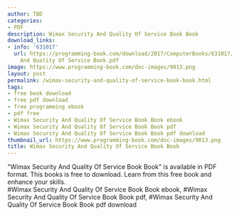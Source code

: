 ```yaml
---
author: TBD
categories:
- PDF
description: Wimax Security And Quality Of Service Book Book
download_links:
- info: '631017'
  url: https://programming-book.com/download/2017/ComputerBooks/631017/Wimax Security
    And Quality Of Service Book.pdf
image: https://www.programming-book.com/doc-images/9013.png
layout: post
permalink: /wimax-security-and-quality-of-service-book-book.html
tags:
- free book download
- free pdf download
- free programming ebook
- pdf free
- Wimax Security And Quality Of Service Book Book ebook
- Wimax Security And Quality Of Service Book Book pdf
- Wimax Security And Quality Of Service Book Book pdf download
thumbnail_url: https://www.programming-book.com/doc-images/9013.png
title: Wimax Security And Quality Of Service Book Book
---
```


 
<div class="item-desc text-justify">
  "Wimax Security And Quality Of Service Book Book" is available in PDF format. This books is free to download. Learn from this free book and enhance your skills.
  <br>
  #Wimax Security And Quality Of Service Book Book ebook, #Wimax Security And Quality Of Service Book Book pdf, #Wimax Security And Quality Of Service Book Book pdf download
</div>